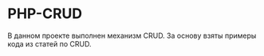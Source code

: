 # PHP-CRUD

В данном проекте выполнен механизм CRUD. За основу взяты примеры кода из статей по CRUD.
